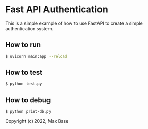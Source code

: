 # Fast API Authentication

This is a simple example of how to use FastAPI to create a simple authentication system.

## How to run

```bash
$ uvicorn main:app --reload
```

## How to test

```bash
$ python test.py
```

## How to debug

```bash
$ python print-db.py
```

Copyright (c) 2022, Max Base
